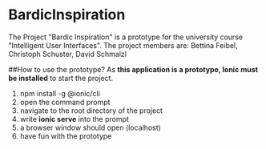 # BardicInspiration
The Project "Bardic Inspiration" is a prototype for the university course "Intelligent User Interfaces".
The project members are: Bettina Feibel, Christoph Schuster, David Schmalzl

##How to use the prototype?
As **this application is a prototype, Ionic must be installed** to start the project.
1. npm install -g @ionic/cli
2. open the command prompt
3. navigate to the root directory of the project
4. write **ionic serve** into the prompt
5. a browser window should open (localhost)
6. have fun with the prototype

